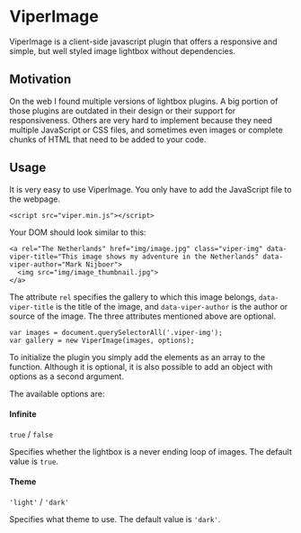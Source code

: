 # ViperImage
ViperImage is a client-side javascript plugin that offers a responsive and simple, but well styled image lightbox without dependencies.

## Motivation
On the web I found multiple versions of lightbox plugins. A big portion of those plugins are outdated in their design or their support for responsiveness. Others are very hard to implement because they need multiple JavaScript or CSS files, and sometimes even images or complete chunks of HTML that need to be added to your code.

## Usage
It is very easy to use ViperImage. You only have to add the JavaScript file to the webpage.

    <script src="viper.min.js"></script>

Your DOM should look similar to this:

    <a rel="The Netherlands" href="img/image.jpg" class="viper-img" data-viper-title="This image shows my adventure in the Netherlands" data-viper-author="Mark Nijboer">
      <img src="img/image_thumbnail.jpg">
    </a>

The attribute `rel` specifies the gallery to which this image belongs, `data-viper-title` is the title of the image, and `data-viper-author` is the author or source of the image. The three attributes mentioned above are optional.

    var images = document.querySelectorAll('.viper-img');
    var gallery = new ViperImage(images, options);

To initialize the plugin you simply add the elements as an array to the function. Although it is optional, it is also possible to add an object with options as a second argument.

The available options are:

#### Infinite
`true` / `false`

Specifies whether the lightbox is a never ending loop of images. The default value is `true`.

#### Theme
`'light'` / `'dark'`

Specifies what theme to use. The default value is `'dark'`.
